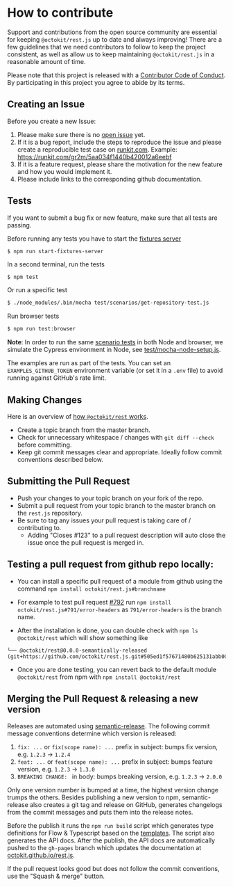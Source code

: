 # How to contribute

Support and contributions from the open source community are essential for keeping
`@octokit/rest.js` up to date and always improving! There are a few guidelines that we need
contributors to follow to keep the project consistent, as well as allow us to keep
maintaining `@octokit/rest.js` in a reasonable amount of time.

Please note that this project is released with a [Contributor Code of Conduct][coc].
By participating in this project you agree to abide by its terms.

[coc]: ./CODE_OF_CONDUCT.md

## Creating an Issue

Before you create a new Issue:
1. Please make sure there is no [open issue](https://github.com/octokit/rest.js/issues?utf8=%E2%9C%93&q=is%3Aissue) yet.
2. If it is a bug report, include the steps to reproduce the issue and please create a reproducible test case on [runkit.com](https://runkit.com/). Example: https://runkit.com/gr2m/5aa034f1440b420012a6eebf
3. If it is a feature request, please share the motivation for the new feature and how you would implement it.
4. Please include links to the corresponding github documentation.

## Tests

If you want to submit a bug fix or new feature, make sure that all tests are passing.

Before running any tests you have to start the [fixtures server](https://github.com/octokit/fixtures-server)

```
$ npm run start-fixtures-server
```

In a second terminal, run the tests

```bash
$ npm test
```

Or run a specific test

```bash
$ ./node_modules/.bin/mocha test/scenarios/get-repository-test.js
```

Run browser tests

```bash
$ npm run test:browser
```

**Note**: In order to run the same [scenario tests](test/scenarios) in both Node
and browser, we simulate the Cypress environment in Node, see [test/mocha-node-setup.js](test/mocha-node-setup.js).

The examples are run as part of the tests. You can set an `EXAMPLES_GITHUB_TOKEN` environment
variable (or set it in a `.env` file) to avoid running against GitHub's rate limit.

## Making Changes

Here is an overview of [how `@octokit/rest` works](HOW_IT_WORKS.md).

* Create a topic branch from the master branch.
* Check for unnecessary whitespace / changes with `git diff --check` before committing.
* Keep git commit messages clear and appropriate. Ideally follow commit conventions described below.

## Submitting the Pull Request

* Push your changes to your topic branch on your fork of the repo.
* Submit a pull request from your topic branch to the master branch on the `rest.js` repository.
* Be sure to tag any issues your pull request is taking care of / contributing to.
	* Adding "Closes #123" to a pull request description will auto close the issue once the pull request is merged in.

## Testing a pull request from github repo locally:

* You can install a specific pull request of a module from github using the command
`npm install octokit/rest.js#branchname`

* For example to test pull request [#792](https://github.com/octokit/rest.js/pull/792) run `npm install octokit/rest.js#791/error-headers` as `791/error-headers` is the branch name.

* After the installation is done, you can double check with `npm ls @octokit/rest` which will show something like
```text
└── @octokit/rest@0.0.0-semantically-released  (git+https://github.com/octokit/rest.js.git#505ed1f57671480b625131abb00c277c67cae40a)
```
* Once you are done testing, you can revert back to the default module `@octokit/rest` from npm with `npm install @octokit/rest`

## Merging the Pull Request & releasing a new version

Releases are automated using [semantic-release](https://github.com/semantic-release/semantic-release).
The following commit message conventions determine which version is released:

1. `fix: ...` or `fix(scope name): ...` prefix in subject: bumps fix version, e.g. `1.2.3` → `1.2.4`
2. `feat: ...` or `feat(scope name): ...` prefix in subject: bumps feature version, e.g. `1.2.3` → `1.3.0`
3. `BREAKING CHANGE: ` in body: bumps breaking version, e.g. `1.2.3` → `2.0.0`

Only one version number is bumped at a time, the highest version change trumps the others.
Besides publishing a new version to npm, semantic-release also creates a git tag and release
on GitHub, generates changelogs from the commit messages and puts them into the release notes.

Before the publish it runs the `npm run build` script which generates type definitions for Flow & Typescript based on the [templates](scripts/templates/).
The script also generates the API docs. After the publish, the API docs are automatically pushed to the `gh-pages` branch which updates the documentation at  [octokit.github.io/rest.js](https://octokit.github.io/rest.js).

If the pull request looks good but does not follow the commit conventions, use the "Squash & merge" button.
